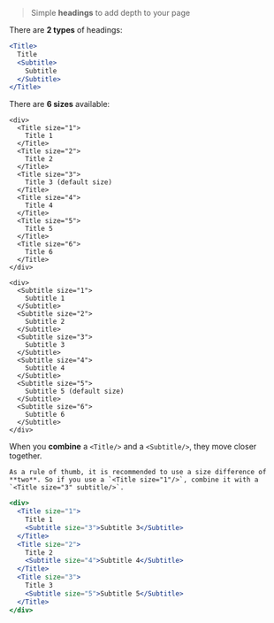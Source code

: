 > Simple **headings** to add depth to your page

There are **2 types** of headings:

```jsx
<Title>
  Title
  <Subtitle>
    Subtitle
  </Subtitle>
</Title>
```


There are **6 sizes** available:

```jsx|span-3
<div>
  <Title size="1">
    Title 1
  </Title>
  <Title size="2">
    Title 2
  </Title>
  <Title size="3">
    Title 3 (default size)
  </Title>
  <Title size="4">
    Title 4
  </Title>
  <Title size="5">
    Title 5
  </Title>
  <Title size="6">
    Title 6
  </Title>
</div>
```

```jsx|span-3
<div>
  <Subtitle size="1">
    Subtitle 1
  </Subtitle>
  <Subtitle size="2">
    Subtitle 2
  </Subtitle>
  <Subtitle size="3">
    Subtitle 3 
  </Subtitle>
  <Subtitle size="4">
    Subtitle 4
  </Subtitle>
  <Subtitle size="5">
    Subtitle 5 (default size)
  </Subtitle>
  <Subtitle size="6">
    Subtitle 6
  </Subtitle>
</div>
```

When you **combine** a `<Title/>` and a `<Subtitle/>`, they move closer together.

```hint
As a rule of thumb, it is recommended to use a size difference of **two**. So if you use a `<Title size="1"/>`, combine it with a `<Title size="3" subtitle/>`.
```

```jsx
<div>
  <Title size="1">
    Title 1
    <Subtitle size="3">Subtitle 3</Subtitle>
  </Title>
  <Title size="2">
    Title 2
    <Subtitle size="4">Subtitle 4</Subtitle>
  </Title>
  <Title size="3">
    Title 3
    <Subtitle size="5">Subtitle 5</Subtitle>
  </Title>    
</div>
```
